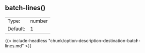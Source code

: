 ---
---
<!-- DISCLAIMER: This file is based on the syslog-ng Open Source Edition documentation https://github.com/balabit/syslog-ng-ose-guides/commit/2f4a52ee61d1ea9ad27cb4f3168b95408fddfdf2 and is used under the terms of The syslog-ng Open Source Edition Documentation License. The file has been modified by Axoflow. -->

## batch-lines()

|          |        |
| -------- | ------ |
| Type:    | number |
| Default: | 1      |

{{< include-headless "chunk/option-description-destination-batch-lines.md" >}}

